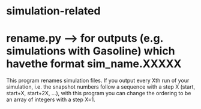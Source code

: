 # simulation-related 
rename.py --> for outputs (e.g. simulations with Gasoline) which havethe format sim_name.XXXXX
=========

This program renames simulation files. If you output every Xth run of your simulation, i.e. the snapshot numbers follow a sequence with a step X (start, start+X, start+2X, ...), with this program you can change the ordering to be an array of integers with a step X=1. 
